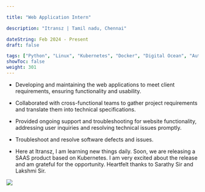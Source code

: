 ```yaml
---

title: "Web Application Intern"

description: "Itransz | Tamil nadu, Chennai"

dateString: Feb 2024 - Present
draft: false

tags: ["Python", "Linux", "Kubernetes", "Docker", "Digital Ocean", "Automation","AWS", "CI/CD", "Javascript", "api"]
showToc: false
weight: 301
--- 
```



- Developing and maintaining the web applications to meet client requirements, ensuring functionality and usability.

- Collaborated with cross-functional teams to gather project requirements and translate them into technical specifications.

- Provided ongoing support and troubleshooting for website functionality, addressing user inquiries and resolving technical issues promptly.

- Troubleshoot and resolve software defects and issues.

- Here at Itransz, I am learning new things daily. Soon, we are releasing a SAAS product based on Kubernetes. I am very excited about the release and am grateful for the opportunity. Heartfelt thanks to Sarathy Sir and Lakshmi Sir.


![](/experience/itransz.png#center)